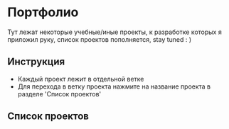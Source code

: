 # Портфолио
Тут лежат некоторые учебные/иные проекты, к разработке которых я приложил руку, список проектов пополняется, stay tuned : )

## Инструкция
* Каждый проект лежит в отдельной ветке
* Для перехода в ветку проекта нажмите на название проекта в разделе 'Список проектов'

## Список проектов
